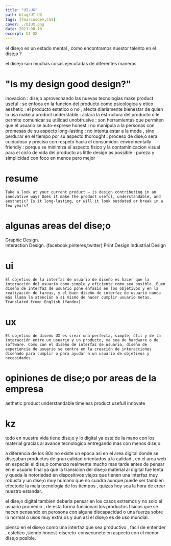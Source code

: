 ```yaml
---
title: "UI-UX"
path: blog/UI-UX
tags: [fmarcosdev,CSS]
cover: ./UIUX.png
date: 2021-08-10
excerpt: UI-UX
---
```


<!-- 1 -->
el dise;o es un estado mental , como encontramos nuestor talento en el dise;o ?

el dise;o son muchas cosas ejecutadas de diferentes maneras



# "Is my design good design?"

inovacion : dise;o aprovechando las nuevas tecnologias
make product useful : se enfoca en la funcion del producto como psicologica y etico
aeshetic : el producto estetico o no  , afecta diariamente  bienestar de quien lo usa
make a product understable : aclara la estructura del producto o le permite comunicar su utilidad
unobtrusive : son herramientas que permiten que el usuario se auto-exprese
honest : no manipula a la personas con promesas de su aspecto
long-lasting : no intenta estar a la moda , sino perdurar en el tiempo por su aspecto
thorought : proceso de dise;o sera cuidadoso y preciso con respeto hacia el consumidor.
enviromentally friendly : porque se minimiza el aspecto fisico y la contaminicacion visual para el ciclo de vida del producto
as little design as possible : pureza y simplicidad con foco en menos pero mejor





# resume
```
Take a look at your current product – is design contributing in an innovative way? Does it make the product useful, understandable, and aesthetic? Is it long-lasting, or will it look outdated or break in a few years?
```

# algunas areas del dise;o
Graphic Design.   
Interaction Design. (facebook,pinteres,twitter)
Print Design
Industrial Design



# ui
```
El objetivo de la interfaz de usuario de diseño es hacer que la interacción del usuario como simple y eficiente como sea posible. Buen diseño de interfaz de usuario pone énfasis en los objetivos y en la realización de tareas, y el buen diseño de interfaz de usuario nunca más llama la atención a sí mismo de hacer cumplir usuario metas.
Translated from: English (Yandex)
```

# ux
```
El objetivo de diseño UX es crear una perfecta, simple, útil y de la interacción entre un usuario y un producto, ya sea de hardware o de software. Como con el diseño de interfaz de usuario, diseño de experiencia de usuario se centra en la creación de interacciones diseñado para cumplir o para ayudar a un usuario de objetivos y necesidades.
```


# opiniones de dise;o por areas de la empresa
aethetic
product understandable
timeless
product usefull
innovate


# kz

todo en nuestra vida tiene dise;o y lo digital ya esta de la mano con los material gracias al avance tecnologico entregando mas con menos dise;o.

a diferencia de los 80s no existe un epoca asi en el area digital donde se dise;aban productos de gran calidad orientados a la calidad , en el area web en especial el dise;o comenzo realmente mucho mas tarde antes de pensar en el usuario final ya que la transicion del dise;o material al digital fue lenta y queda la notoriedad en dispositivos viejos que tienen una interfaz muy robusta y un dise;o muy humano que no cuadra aunque puede ser tambien efectode la mala tecnologia de los tiempos , quizas hoy sea la hora de crear nuestro estandar.


el dise;o digital tambien deberia pensar en los casos extremos y no solo el usuario promedio , de esta forma funcionan los productos fisicos que se hacen pensando en perosona con alguna discapacidad o una fuerza sobre lo normal o usos muy extra;os y aun asi el dise;o es de uso mundial.


pienso en el dise;o como una interfaz que sea productivo , facil de entender , estetico ,siendo honest-discreto-consecunete en aspecto con el menor dise;o posible.
